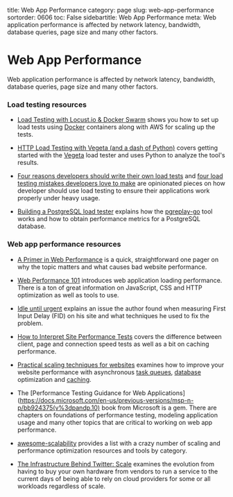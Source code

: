 title: Web App Performance
category: page
slug: web-app-performance
sortorder: 0606
toc: False
sidebartitle: Web App Performance
meta: Web application performance is affected by network latency, bandwidth, database queries, page size and many other factors.


# Web App Performance
Web application performance is affected by network latency, bandwidth, 
database queries, page size and many other factors.


### Load testing resources
* [Load Testing with Locust.io & Docker Swarm](https://wheniwork.engineering/load-testing-with-locust-io-docker-swarm-d78a2602997a)
  shows you how to set up load tests using [Docker](/docker.html) containers
  along with AWS for scaling up the tests.

* [HTTP Load Testing with Vegeta (and a dash of Python)](https://serialized.net/2017/06/load-testing-with-vegeta-and-python/)
  covers getting started with the [Vegeta](https://github.com/tsenart/vegeta)
  load tester and uses Python to analyze the tool's results.

* [Four reasons developers should write their own load tests](https://engineering.klarna.com/four-reasons-developers-should-write-their-own-load-tests-fac74c1be9f1)
  and 
  [four load testing mistakes developers love to make](https://engineering.klarna.com/four-load-testing-mistakes-developers-love-to-make-68b443f7e8a2)
  are opinionated pieces on how developer should use load testing to
  ensure their applications work properly under heavy usage.

* [Building a PostgreSQL load tester](https://blog.lawrencejones.dev/building-a-postgresql-load-tester/)
  explains how the [pgreplay-go](https://github.com/gocardless/pgreplay-go/)
  tool works and how to obtain performance metrics for a PostgreSQL database.


### Web app performance resources
* [A Primer in Web Performance](https://kiboit.com/performance) is a quick,
  straightforward one pager on why the topic matters and what causes bad
  website performance.

* [Web Performance 101](https://3perf.com/talks/web-perf-101/) introduces
  web application loading performance. There is a ton of great information
  on JavaScript, CSS and HTTP optimization as well as tools to use. 

* [Idle until urgent](https://philipwalton.com/articles/idle-until-urgent/)
  explains an issue the author found when measuring First Input Delay (FID) 
  on his site and what techniques he used to fix the problem.

* [How to Interpret Site Performance Tests](https://fly.io/articles/how-to-understand-performance-tests/)
  covers the difference between client, page and connection speed tests
  as well as a bit on caching performance.

* [Practical scaling techniques for websites](https://hackernoon.com/practical-scaling-techniques-for-web-sites-554a38dbd492)
  examines how to improve your website performance with asynchronous 
  [task queues](/task-queues.html), [database](/databases.html) optimization
  and [caching](/caching.html).

* The [Performance Testing Guidance for Web Applications](https://docs.microsoft.com/en-us/previous-versions/msp-n-p/bb924375(v%3dpandp.10)
  book from Microsoft is a gem. There are chapters on foundations of 
  performance testing, modeling application usage and many other topics
  that are critical to working on web app performance.

* [awesome-scalability](https://github.com/binhnguyennus/awesome-scalability)
  provides a list with a crazy number of scaling and performance optimization 
  resources and tools by category.

* [The Infrastructure Behind Twitter: Scale](https://blog.twitter.com/engineering/en_us/topics/infrastructure/2017/the-infrastructure-behind-twitter-scale.html)
  examines the evolution from having to buy your own hardware from vendors
  to run a service to the current days of being able to rely on cloud 
  providers for some or all workloads regardless of scale.
